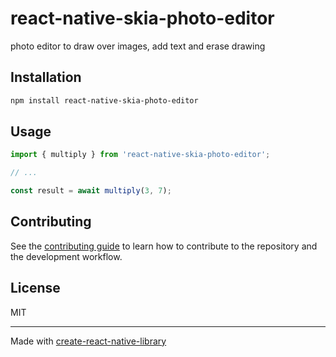 # react-native-skia-photo-editor

photo editor to draw over images, add text and erase drawing

## Installation

```sh
npm install react-native-skia-photo-editor
```

## Usage

```js
import { multiply } from 'react-native-skia-photo-editor';

// ...

const result = await multiply(3, 7);
```

## Contributing

See the [contributing guide](CONTRIBUTING.md) to learn how to contribute to the repository and the development workflow.

## License

MIT

---

Made with [create-react-native-library](https://github.com/callstack/react-native-builder-bob)
